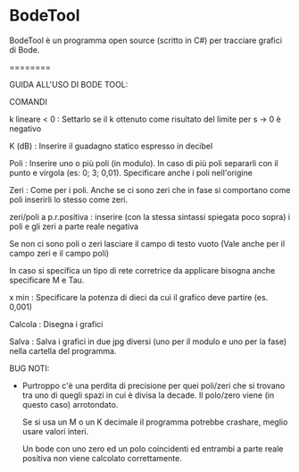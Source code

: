 BodeTool
========

BodeTool è un programma open source (scritto in C#) per tracciare grafici di Bode.

========

GUIDA ALL'USO DI BODE TOOL:

COMANDI

k lineare < 0 : Settarlo se il k ottenuto come risultato del limite per s -> 0 è negativo

K (dB) : Inserire il guadagno statico espresso in decibel

Poli : Inserire uno o più poli (in modulo). In caso di più poli separarli con il punto e virgola (es: 0; 3; 0,01). Specificare anche i poli nell'origine

Zeri : Come per i poli. Anche se ci sono zeri che in fase si comportano come poli inserirli lo stesso come zeri.

zeri/poli a p.r.positiva : inserire (con la stessa sintassi spiegata poco sopra) i poli e gli zeri a parte reale negativa

Se non ci sono poli o zeri lasciare il campo di testo vuoto (Vale anche per il campo zeri e il campo poli)

In caso si specifica un tipo di rete corretrice da applicare bisogna anche specificare M e Tau.

x min : Specificare la potenza di dieci da cui il grafico deve partire (es. 0,001)

Calcola : Disegna i grafici

Salva : Salva i grafici in due jpg diversi (uno per il modulo e uno per la fase) nella cartella del programma.

BUG NOTI:
- Purtroppo c'è una perdita di precisione per quei poli/zeri che si trovano tra uno di quegli spazi in cui è divisa la decade. Il polo/zero viene (in questo caso) arrotondato.

    Se si usa un M o un K decimale il programma potrebbe crashare, meglio usare valori interi.

    Un bode con uno zero ed un polo coincidenti ed entrambi a parte reale positiva non viene calcolato correttamente.
 
